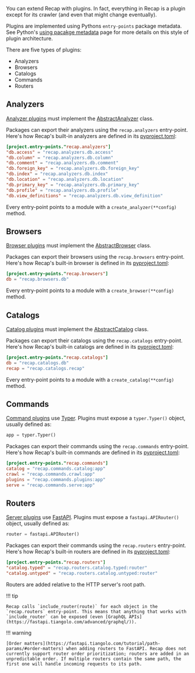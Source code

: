 You can extend Recap with plugins. In fact, everything in Recap is a plugin except for its crawler (and even that might change eventually).

Plugins are implemented using Pythons `entry-points` package metadata. See Python's [using pacakge metadata](https://packaging.python.org/en/latest/guides/creating-and-discovering-plugins/#using-package-metadata) page for more details on this style of plugin architecture.

There are five types of plugins:

* Analyzers
* Browsers
* Catalogs
* Commands
* Routers

## Analyzers

[Analyzer plugins](analyzers.md) must implement the [AbstractAnalyzer](https://github.com/recap-cloud/recap/blob/main/recap/analyzers/abstract.py) class.

Packages can export their analyzers using the `recap.analyzers` entry-point. Here's how Recap's built-in analyzers are defined in its [pyproject.toml](https://github.com/recap-cloud/recap/blob/main/pyproject.toml):

```toml
[project.entry-points."recap.analyzers"]
"db.access" = "recap.analyzers.db.access"
"db.column" = "recap.analyzers.db.column"
"db.comment" = "recap.analyzers.db.comment"
"db.foreign_key" = "recap.analyzers.db.foreign_key"
"db.index" = "recap.analyzers.db.index"
"db.location" = "recap.analyzers.db.location"
"db.primary_key" = "recap.analyzers.db.primary_key"
"db.profile" = "recap.analyzers.db.profile"
"db.view_definitions" = "recap.analyzers.db.view_definition"
```

Every entry-point points to a module with a `create_analyzer(**config)` method.

## Browsers

[Browser plugins](browsers.md) must implement the [AbstractBrowser](https://github.com/recap-cloud/recap/blob/main/recap/browsers/abstract.py) class.

Packages can export their browsers using the `recap.browsers` entry-point. Here's how Recap's built-in browser is defined in its [pyproject.toml](https://github.com/recap-cloud/recap/blob/main/pyproject.toml):

```toml
[project.entry-points."recap.browsers"]
db = "recap.browsers.db"
```

Every entry-point points to a module with a `create_browser(**config)` method.

## Catalogs

[Catalog plugins](catalogs.md) must implement the [AbstractCatalog](https://github.com/recap-cloud/recap/blob/main/recap/catalogs/abstract.py) class.

Packages can export their catalogs using the `recap.catalogs` entry-point. Here's how Recap's built-in catalogs are defined in its [pyproject.toml](https://github.com/recap-cloud/recap/blob/main/pyproject.toml):

```toml
[project.entry-points."recap.catalogs"]
db = "recap.catalogs.db"
recap = "recap.catalogs.recap"
```

Every entry-point points to a module with a `create_catalog(**config)` method.

## Commands

[Command plugins](commands.md) use [Typer](https://typer.tiangolo.com/). Plugins must expose a `typer.Typer()` object, usually defined as:

```python
app = typer.Typer()
```

Packages can export their commands using the `recap.commands` entry-point. Here's how Recap's built-in commands are defined in its [pyproject.toml](https://github.com/recap-cloud/recap/blob/main/pyproject.toml):

```toml
[project.entry-points."recap.commands"]
catalog = "recap.commands.catalog:app"
crawl = "recap.commands.crawl:app"
plugins = "recap.commands.plugins:app"
serve = "recap.commands.serve:app"
```

## Routers

[Server plugins](server.md) use [FastAPI](https://fastapi.tiangolo.com/). Plugins must expose a `fastapi.APIRouter()` object, usually defined as:

```python
router = fastapi.APIRouter()
```

Packages can export their commands using the `recap.routers` entry-point. Here's how Recap's built-in routers are defined in its [pyproject.toml](https://github.com/recap-cloud/recap/blob/main/pyproject.toml):

```toml
[project.entry-points."recap.routers"]
"catalog.typed" = "recap.routers.catalog.typed:router"
"catalog.untyped" = "recap.routers.catalog.untyped:router"
```

Routers are added relative to the HTTP server's root path.

!!! tip

    Recap calls `include_router(route)` for each object in the `recap.routers` entry-point. This means that anything that works with `include_router` can be exposed (even [GraphQL APIs](https://fastapi.tiangolo.com/advanced/graphql/)).

!!! warning

    [Order matters](https://fastapi.tiangolo.com/tutorial/path-params/#order-matters) when adding routers to FastAPI. Recap does not currently support router order prioritization; routers are added in an unpredictable order. If multiple routers contain the same path, the first one will handle incoming requests to its path.
